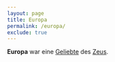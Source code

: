 ```yaml
---
layout: page
title: Europa
permalink: /europa/
exclude: true
---
```


**Europa** war eine [Geliebte](/geliebtes-des-zeus/) des [Zeus](/zeus/). 
